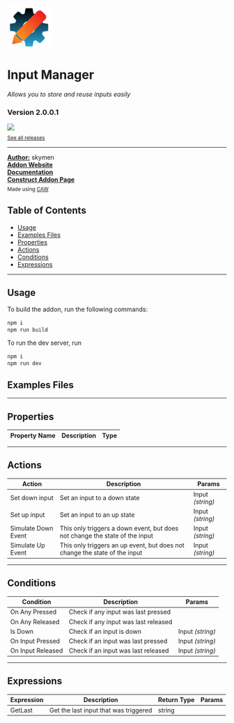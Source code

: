 <img src="./src/icon.svg?rand=5118" width="100" /><br>
# Input Manager
<i>Allows you to store and reuse inputs easily</i> <br>
### Version 2.0.0.1

[<img src="https://placehold.co/200x50/4493f8/FFF?text=Download&font=montserrat" width="200"/>](https://github.com/skymen/inputManager_sdkv2/releases/download/SkymenInputManager-2.0.0.1.c3addon/SkymenInputManager-2.0.0.1.c3addon)
<br>
<sub> [See all releases](https://github.com/skymen/inputManager_sdkv2/releases) </sub> <br>

---
<b><u>Author:</u></b> skymen <br>
<b>[Addon Website](https://github.com/skymen/inputManager_sdkv2)</b>  <br>
<b>[Documentation](https://www.construct.net/en/make-games/addons/294/input-manager/documentation)</b>  <br>
<b>[Construct Addon Page](https://www.construct.net/en/make-games/addons/294/input-manager)</b>  <br>
<sub>Made using [CAW](https://marketplace.visualstudio.com/items?itemName=skymen.caw) </sub><br>

## Table of Contents
- [Usage](#usage)
- [Examples Files](#examples-files)
- [Properties](#properties)
- [Actions](#actions)
- [Conditions](#conditions)
- [Expressions](#expressions)
---
## Usage
To build the addon, run the following commands:

```
npm i
npm run build
```

To run the dev server, run

```
npm i
npm run dev
```

## Examples Files

---
## Properties
| Property Name | Description | Type |
| --- | --- | --- |


---
## Actions
| Action | Description | Params
| --- | --- | --- |
| Set down input | Set an input to a down state | Input             *(string)* <br> |
| Set up input | Set an input to an up state | Input             *(string)* <br> |
| Simulate Down Event | This only triggers a down event, but does not change the state of the input | Input             *(string)* <br> |
| Simulate Up Event | This only triggers an up event, but does not change the state of the input | Input             *(string)* <br> |


---
## Conditions
| Condition | Description | Params
| --- | --- | --- |
| On Any Pressed | Check if any input was last pressed |  |
| On Any Released | Check if any input was last released |  |
| Is Down | Check if an input is down | Input *(string)* <br> |
| On Input Pressed | Check if an input was last pressed | Input *(string)* <br> |
| On Input Released | Check if an input was last released | Input *(string)* <br> |


---
## Expressions
| Expression | Description | Return Type | Params
| --- | --- | --- | --- |
| GetLast | Get the last input that was triggered | string |  | 
